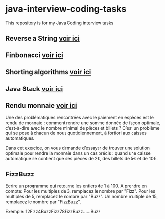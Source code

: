 # java-interview-coding-tasks
This repository is for my Java Coding interview tasks

## Reverse a String [voir ici](https://github.com/haroldlenoble/java-interview-coding-tasks/blob/master/src/main/java/com/coding/game/reverse/StringReverse.java)

## Finbonacci [voir ici](https://github.com/haroldlenoble/java-interview-coding-tasks/blob/master/src/main/java/com/coding/game/fibonacci/Fibonacci.java)

## Shorting algorithms [voir ici](https://github.com/haroldlenoble/java-interview-coding-tasks/blob/master/src/main/java/com/coding/game/shorting/BubbleShorting.java)

## Java Stack [voir ici](https://github.com/haroldlenoble/java-interview-coding-tasks/blob/master/src/main/java/com/coding/game/javastack/JavaStack.java)

## Rendu monnaie  [voir ici](https://github.com/haroldlenoble/java-interview-coding-tasks/blob/master/src/main/java/com/coding/game/change/Change.java)
Une des problématiques rencontrées avec le paiement en espèces est le rendu de monnaie : comment rendre une somme donnée de façon optimale, c’est-à-dire avec le nombre minimal de pièces et billets ? 
C’est un problème qui se pose à chacun de nous quotidiennement, à fortiori aux caisses automatiques.

Dans cet exercice, on vous demande d’essayer de trouver une solution optimale pour rendre la monnaie dans un cas précis : 
quand une caisse automatique ne contient que des pièces de 2€, des billets de 5€ et de 10€.

## FizzBuzz
Ecrire un programme qui retourne les entiers de 1 à 100.
A prendre en compte:
Pour les multiples de 3, remplacez le nombre par "Fizz".
Pour les multiples de 5, remplacez le nombre par "Buzz".
Un nombre multiple de 15, remplacez le nombre par "FizzBuzz".

Exemple:
12Fizz4BuzzFizz78FizzBuzz......Buzz

